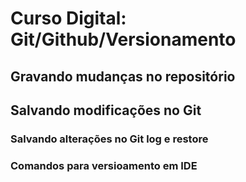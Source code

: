# Curso Digital: Git/Github/Versionamento

## Gravando mudanças no repositório

## Salvando modificações no Git

### Salvando alterações no Git log e restore

### Comandos para versioamento em IDE
